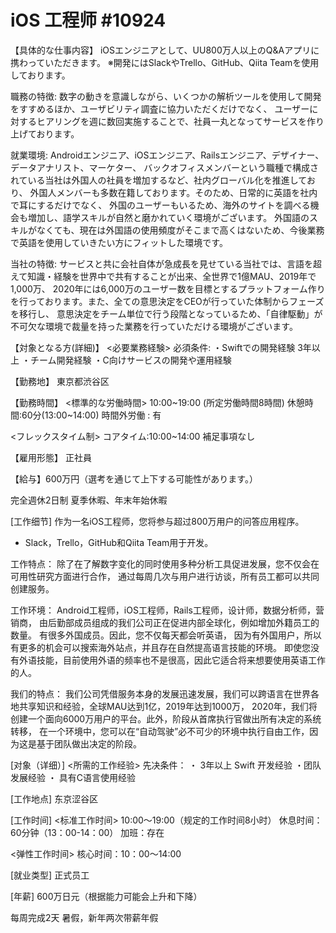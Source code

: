 # iOS 工程师 #10924

【具体的な仕事内容】
iOSエンジニアとして、UU800万人以上のQ&Aアプリに携わっていただきます。
※開発にはSlackやTrello、GitHub、Qiita Teamを使用しております。

職務の特徴:
数字の動きを意識しながら、いくつかの解析ツールを使用して開発をすすめるほか、ユーザビリティ調査に協力いただくだけでなく、
ユーザーに対するヒアリングを週に数回実施することで、社員一丸となってサービスを作り上げております。

就業環境:
Androidエンジニア、iOSエンジニア、Railsエンジニア、デザイナー、データアナリスト、マーケター、
バックオフィスメンバーという職種で構成されている当社は外国人の社員を増加するなど、社内グローバル化を推進しており、
外国人メンバーも多数在籍しております。そのため、日常的に英語を社内で耳にするだけでなく、
外国のユーザーもいるため、海外のサイトを調べる機会も増加し、語学スキルが自然と磨かれていく環境がございます。
外国語のスキルがなくても、現在は外国語の使用頻度がそこまで高くはないため、今後業務で英語を使用していきたい方にフィットした環境です。

当社の特徴:
サービスと共に会社自体が急成長を見せている当社では、言語を超えて知識・経験を世界中で共有することが出来、全世界で1億MAU、2019年で1,000万、
2020年には6,000万のユーザー数を目標とするプラットフォーム作りを行っております。また、全ての意思決定をCEOが行っていた体制からフェーズを移行し、
意思決定をチーム単位で行う段階となっているため、「自律駆動」が不可欠な環境で裁量を持った業務を行っていただける環境がございます。

【対象となる方(詳細)】
<必要業務経験>
必須条件:
・Swiftでの開発経験 3年以上
・チーム開発経験
・C向けサービスの開発や運用経験

【勤務地】
東京都渋谷区


【勤務時間】
<標準的な労働時間>
10:00~19:00 (所定労働時間8時間)
休憩時間:60分(13:00~14:00)
時間外労働 : 有

<フレックスタイム制>
コアタイム:10:00~14:00
補足事項なし

【雇用形態】
正社員

【給与】600万円（選考を通じて上下する可能性があります。）

完全週休2日制
夏季休暇、年末年始休暇



[工作细节]
作为一名iOS工程师，您将参与超过800万用户的问答应用程序。

* Slack，Trello，GitHub和Qiita Team用于开发。

工作特点：
除了在了解数字变化的同时使用多种分析工具促进发展，您不仅会在可用性研究方面进行合作，
通过每周几次与用户进行访谈，所有员工都可以共同创建服务。

工作环境：
Android工程师，iOS工程师，Rails工程师，设计师，数据分析师，营销商，
由后勤部成员组成的我们公司正在促进内部全球化，例如增加外籍员工的数量。
有很多外国成员。因此，您不仅每天都会听英语，
因为有外国用户，所以有更多的机会可以搜索海外站点，并且存在自然提高语言技能的环境。
即使您没有外语技能，目前使用外语的频率也不是很高，因此它适合将来想要使用英语工作的人。

我们的特点：
我们公司凭借服务本身的发展迅速发展，我们可以跨语言在世界各地共享知识和经验，全球MAU达到1亿，2019年达到1000万，
2020年，我们将创建一个面向6000万用户的平台。此外，阶段从首席执行官做出所有决定的系统转移，
在一个环境中，您可以在“自动驾驶”必不可少的环境中执行自由工作，因为这是基于团队做出决定的阶段。

[对象（详细）]
<所需的工作经验>
先决条件：
・ 3年以上 Swift 开发经验
・团队发展经验
・ 具有C语言使用经验

[工作地点]
东京涩谷区


[工作时间]
<标准工作时间>
10:00〜19:00（规定的工作时间8小时）
休息时间：60分钟（13：00-14：00）
加班：存在

<弹性工作时间>
核心时间：10：00〜14:00

[就业类型]
正式员工

[年薪] 600万日元（根据能力可能会上升和下降）

每周完成2天
暑假，新年两次带薪年假